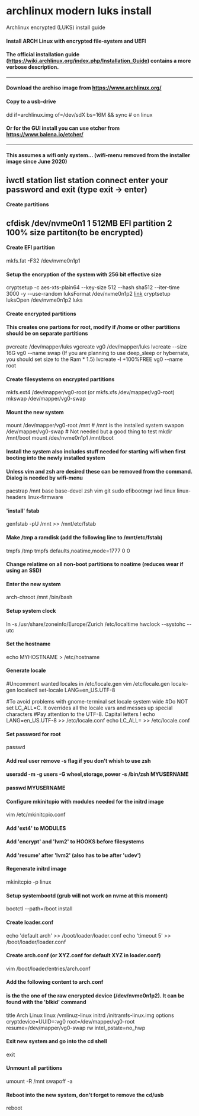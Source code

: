 # archlinux modern luks install
Archlinux encrypted (LUKS) install guide


#### Install ARCH Linux with encrypted file-system and UEFI
#### The official installation guide (https://wiki.archlinux.org/index.php/Installation_Guide) contains a more verbose description.
---
#### Download the archiso image from https://www.archlinux.org/
#### Copy to a usb-drive
dd if=archlinux.img of=/dev/sdX bs=16M && sync # on linux
#### Or for the GUI install you can use etcher from https://www.balena.io/etcher/
---
#### This assumes a wifi only system... (wifi-menu removed from the installer image since June 2020)
iwctl
station list
station <generally wlan0> connect <wifi network name SSID>
enter your password and exit (type exit -> enter)
---
#### Create partitions
cfdisk /dev/nvme0n1
1 512MB EFI partition
2 100% size partiton(to be encrypted)
---
#### Create EFI partition
mkfs.fat -F32 /dev/nvme0n1p1

#### Setup the encryption of the system with 256 bit effective size
cryptsetup -c aes-xts-plain64 --key-size 512 --hash sha512 --iter-time 3000 -y --use-random luksFormat /dev/nvme0n1p2 [link](https://wiki.archlinux.org/index.php/Dm-crypt/Device_encryption#Cryptsetup_usage)
cryptsetup luksOpen /dev/nvme0n1p2 luks

#### Create encrypted partitions
#### This creates one partions for root, modify if /home or other partitions should be on separate partitions
pvcreate /dev/mapper/luks
vgcreate vg0 /dev/mapper/luks
lvcreate --size 16G vg0 --name swap (If you are planning to use deep_sleep or hybernate, you should set size to the Ram * 1.5)
lvcreate -l +100%FREE vg0 --name root

#### Create filesystems on encrypted partitions
mkfs.ext4 /dev/mapper/vg0-root (or mkfs.xfs /dev/mapper/vg0-root)
mkswap /dev/mapper/vg0-swap

#### Mount the new system 
mount /dev/mapper/vg0-root /mnt # /mnt is the installed system
swapon /dev/mapper/vg0-swap # Not needed but a good thing to test
mkdir /mnt/boot
mount /dev/nvme0n1p1 /mnt/boot

#### Install the system also includes stuff needed for starting wifi when first booting into the newly installed system
#### Unless vim and zsh are desired these can be removed from the command. Dialog is needed by wifi-menu
pacstrap /mnt base base-devel zsh vim git sudo efibootmgr iwd linux linux-headers linux-firmware

#### 'install' fstab
genfstab -pU /mnt >> /mnt/etc/fstab
#### Make /tmp a ramdisk (add the following line to /mnt/etc/fstab)
tmpfs	/tmp	tmpfs	defaults,noatime,mode=1777	0	0
#### Change relatime on all non-boot partitions to noatime (reduces wear if using an SSD)

#### Enter the new system
arch-chroot /mnt /bin/bash

#### Setup system clock
ln -s /usr/share/zoneinfo/Europe/Zurich /etc/localtime
hwclock --systohc --utc

#### Set the hostname
echo MYHOSTNAME > /etc/hostname

#### Generate locale
#Uncomment wanted locales in /etc/locale.gen
vim /etc/locale.gen
locale-gen
localectl set-locale LANG=en_US.UTF-8

#To avoid problems with gnome-terminal set locale system wide
#Do NOT set LC_ALL=C. It overrides all the locale vars and messes up special characters
#Pay attention to the UTF-8. Capital letters !
echo LANG=en_US.UTF-8 >> /etc/locale.conf
echo LC_ALL= >> /etc/locale.conf


#### Set password for root
passwd

#### Add real user remove -s flag if you don't whish to use zsh
#### useradd -m -g users -G wheel,storage,power -s /bin/zsh MYUSERNAME
#### passwd MYUSERNAME

#### Configure mkinitcpio with modules needed for the initrd image
vim /etc/mkinitcpio.conf
#### Add 'ext4' to MODULES
#### Add 'encrypt' and 'lvm2' to HOOKS before filesystems
#### Add 'resume' after 'lvm2' (also has to be after 'udev')

#### Regenerate initrd image
mkinitcpio -p linux

#### Setup systembootd (grub will not work on nvme at this moment)
bootctl --path=/boot install

#### Create loader.conf
echo 'default arch' >> /boot/loader/loader.conf
echo 'timeout 5' >> /boot/loader/loader.conf

#### Create arch.conf (or XYZ.conf for default XYZ in loader.conf)
vim /boot/loader/entries/arch.conf

#### Add the following content to arch.conf
#### <UUID> is the the one of the raw encrypted device (/dev/nvme0n1p2). It can be found with the 'blkid' command
title Arch Linux
linux /vmlinuz-linux
initrd /initramfs-linux.img
options cryptdevice=UUID=<UUID>:vg0 root=/dev/mapper/vg0-root resume=/dev/mapper/vg0-swap rw intel_pstate=no_hwp

#### Exit new system and go into the cd shell
exit

#### Unmount all partitions
umount -R /mnt
swapoff -a

#### Reboot into the new system, don't forget to remove the cd/usb
reboot
